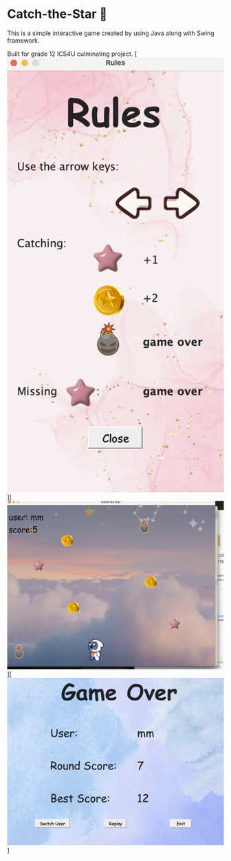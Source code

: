 # Catch-the-Star 🌟

This is a simple interactive game created by using Java along with Swing framework.

Built for grade 12 ICS4U culminating project.
[![rule](assets/rule.png)][![rule](assets/game.png)][![rule](assets/score.png)]
